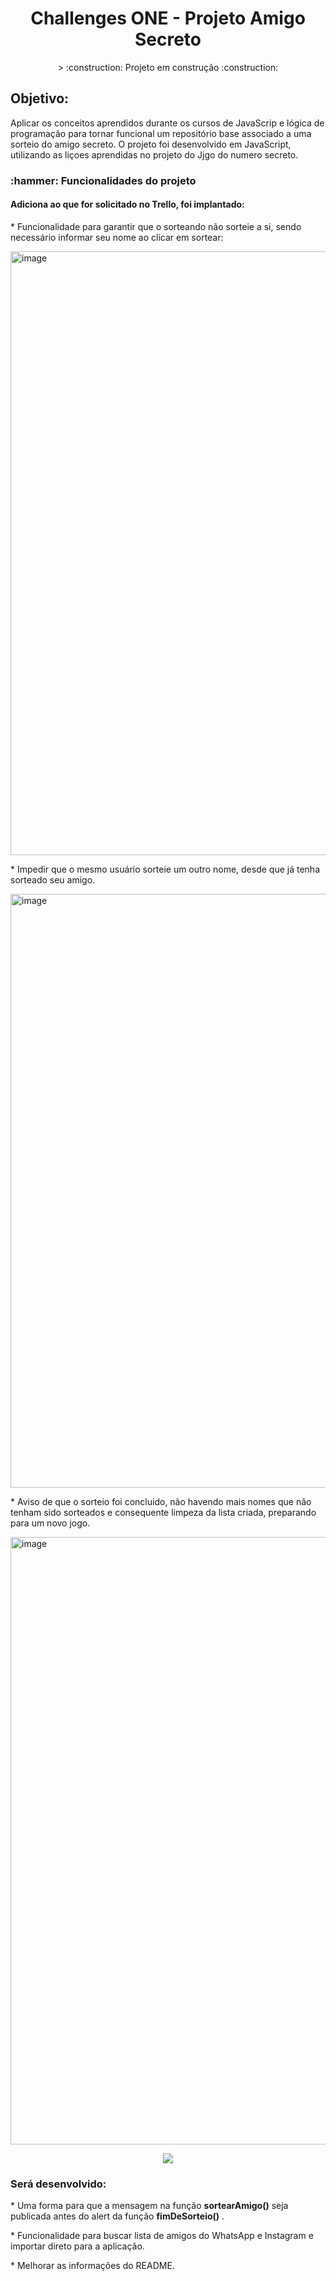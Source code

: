<h1 align="center"> Challenges ONE -  Projeto Amigo Secreto</h1>
<p align="center">
> :construction: Projeto em construção :construction:
</p>
<h2>Objetivo: </h2>Aplicar os conceitos aprendidos durante os cursos de JavaScrip e lógica de programação para tornar funcional um repositório base associado a uma sorteio do amigo secreto. O projeto foi desenvolvido em JavaScript, utilizando as liçoes aprendidas no projeto do Jjgo do numero secreto.
<h3> :hammer: Funcionalidades do projeto</h3>
<h4> Adiciona ao que for solicitado no Trello, foi implantado:</h4>
<p>* Funcionalidade para garantir que o sorteando não sorteie a si, sendo necessário informar seu nome ao clicar em sortear:</p>
<img width="1919" height="966" alt="image" src="https://github.com/user-attachments/assets/0ac6e73f-b868-4e97-9ecd-c1e8de4736ce" />
<p>* Impedir que o mesmo usuário sorteie um outro nome, desde que já tenha sorteado seu amigo.</p>
<img width="1893" height="950" alt="image" src="https://github.com/user-attachments/assets/33a48e13-30a9-48a0-82e3-25c4b3c1aa75" />
<p>* Aviso de que o sorteio foi concluido, não havendo mais nomes que não tenham sido sorteados e consequente limpeza da lista criada, preparando para um novo jogo.</p>
<img width="1911" height="972" alt="image" src="https://github.com/user-attachments/assets/b275c3aa-e557-4b08-9bb0-32e1c19fc6b9" />
<p align="center">
<img loading="lazy" src="http://img.shields.io/static/v1?label=STATUS&message=EM%20DESENVOLVIMENTO&color=GREEN&style=for-the-badge"/>
</p>
<h3>Será desenvolvido:</h3>
<p>* Uma forma para que a mensagem na função <strong>sortearAmigo()</strong> seja publicada antes do alert da função <strong>fimDeSorteio()</strong> .</p>
<p>* Funcionalidade para buscar lista de amigos do WhatsApp e Instagram e importar direto para a aplicação. </p>
<p>* Melhorar as informações do README.</p>
